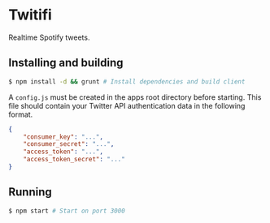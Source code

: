 # Twitifi

Realtime Spotify tweets.

## Installing and building

```bash
$ npm install -d && grunt # Install dependencies and build client
```

A `config.js` must be created in the apps root directory before starting. This file should contain your Twitter API authentication data in the following format.

```json
{
	"consumer_key": "...",
	"consumer_secret": "...",
	"access_token": "...",
	"access_token_secret": "..."
}
```
## Running

```bash
$ npm start # Start on port 3000
```